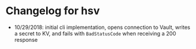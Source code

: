 # Changelog for hsv

* 10/29/2018: initial cli implementation, opens connection to Vault, writes a secret to KV, and fails with `BadStatusCode` when receiving a 200 response
